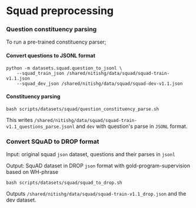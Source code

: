 # Squad preprocessing

### Question constituency parsing
To run a pre-trained constituency parser;

#### Convert questions to JSONL format
```
python -m datasets.squad.question_to_jsonl \
    --squad_train_json /shared/nitishg/data/squad/squad-train-v1.1.json
    --squad_dev_json /shared/nitishg/data/squad/squad-dev-v1.1.json
```  

#### Constituency parsing
```
bash scripts/datasets/squad/question_constituency_parse.sh
```
This writes `/shared/nitishg/data/squad/squad-train-v1.1_questions_parse.jsonl` and `dev`
with question's parse in `JSONL` format.

### Convert SQuAD to DROP format

Input: original squad `json` dataset, questions and their parses in `jsonl`

Output: SquAD dataset in DROP `json` format with gold-program-supervision 
based on WH-phrase
```
bash scripts/datasets/squad/squad_to_drop.sh
```

Outputs `/shared/nitishg/data/squad/squad-train-v1.1_drop.json` and the dev dataset.
